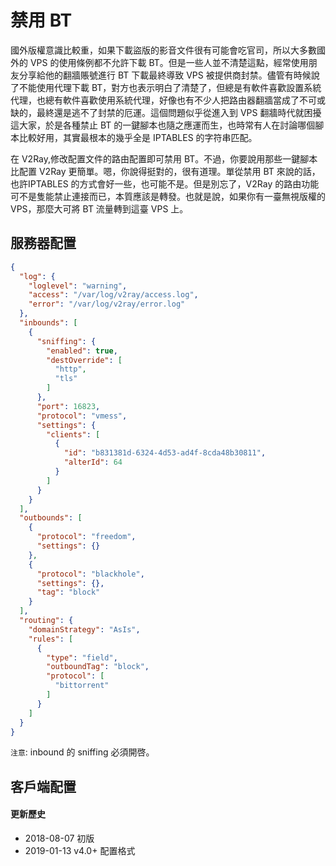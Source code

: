 # 禁用 BT

國外版權意識比較重，如果下載盜版的影音文件很有可能會吃官司，所以大多數國外的 VPS 的使用條例都不允許下載 BT。但是一些人並不清楚這點，經常使用朋友分享給他的翻牆賬號進行 BT 下載最終導致 VPS 被提供商封禁。儘管有時候說了不能使用代理下載 BT，對方也表示明白了清楚了，但總是有軟件喜歡設置系統代理，也總有軟件喜歡使用系統代理，好像也有不少人把路由器翻牆當成了不可或缺的，最終還是逃不了封禁的厄運。這個問題似乎從進入到 VPS 翻牆時代就困擾這大家，於是各種禁止 BT 的一鍵腳本也隨之應運而生，也時常有人在討論哪個腳本比較好用，其實最根本的幾乎全是 IPTABLES 的字符串匹配。

在 V2Ray,修改配置文件的路由配置即可禁用 BT。不過，你要說用那些一鍵腳本比配置 V2Ray 更簡單。嗯，你說得挺對的，很有道理。單從禁用 BT 來說的話，也許IPTABLES 的方式會好一些，也可能不是。但是別忘了，V2Ray 的路由功能可不是隻能禁止連接而已，本質應該是轉發。也就是說，如果你有一臺無視版權的 VPS，那麼大可將 BT 流量轉到這臺 VPS 上。
 
 
## 服務器配置

```json
{
  "log": {
    "loglevel": "warning",
    "access": "/var/log/v2ray/access.log",
    "error": "/var/log/v2ray/error.log"
  },
  "inbounds": [
    {
      "sniffing": {
        "enabled": true,
        "destOverride": [
          "http",
          "tls"
        ]
      },
      "port": 16823,
      "protocol": "vmess",
      "settings": {
        "clients": [
          {
            "id": "b831381d-6324-4d53-ad4f-8cda48b30811",
            "alterId": 64
          }
        ]
      }
    }
  ],
  "outbounds": [
    {
      "protocol": "freedom",
      "settings": {}
    },
    {
      "protocol": "blackhole",
      "settings": {},
      "tag": "block"
    }
  ],
  "routing": {
    "domainStrategy": "AsIs",
    "rules": [
      {
        "type": "field",
        "outboundTag": "block",
        "protocol": [
          "bittorrent"
        ]
      }
    ]
  }
}
```

`注意`: inbound 的 sniffing 必須開啓。

## 客戶端配置

#### 更新歷史

- 2018-08-07 初版
- 2019-01-13 v4.0+ 配置格式
